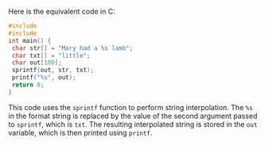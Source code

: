 Here is the equivalent code in C:
```c
#include 
#include 
int main() {
 char str[] = "Mary had a %s lamb";
 char txt[] = "little";
 char out[100];
 sprintf(out, str, txt);
 printf("%s", out);
 return 0;
}
```
This code uses the `sprintf` function to perform string interpolation. The `%s` in the format string is replaced by the value of the second argument passed to `sprintf`, which is `txt`. The resulting interpolated string is stored in the `out` variable, which is then printed using `printf`.

